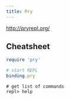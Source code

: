 ```yaml
---
title: Pry
---
```


<http://pryrepl.org/>

## Cheatsheet
```ruby
require 'pry'

# start REPL
binding.pry
```

```
# get list of commands
repl> help
```
